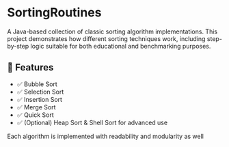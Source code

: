    # SortingRoutines 

A Java-based collection of classic sorting algorithm implementations. This project demonstrates how different sorting techniques work, including step-by-step logic suitable for both educational and benchmarking purposes.
     
## 🚀 Features    
 
- ✅ Bubble Sort  
- ✅ Selection Sort   
- ✅ Insertion Sort     
- ✅ Merge Sort         
- ✅ Quick Sort   
- ✅ (Optional) Heap Sort & Shell Sort for advanced use    
      
Each algorithm is implemented with readability and modularity as well           
        
   
       
      
      
    
     
     
  
   
 
